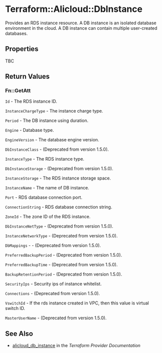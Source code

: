 # Terraform::Alicloud::DbInstance

Provides an RDS instance resource. A DB instance is an isolated database
environment in the cloud. A DB instance can contain multiple user-created
databases.

## Properties

TBC

## Return Values

### Fn::GetAtt

`Id` - The RDS instance ID.

`InstanceChargeType` - The instance charge type.

`Period` - The DB instance using duration.

`Engine` - Database type.

`EngineVersion` - The database engine version.

`DbInstanceClass` - (Deprecated from version 1.5.0).

`InstanceType` - The RDS instance type.

`DbInstanceStorage` - (Deprecated from version 1.5.0).

`InstanceStorage` - The RDS instance storage space.

`InstanceName` - The name of DB instance.

`Port` - RDS database connection port.

`ConnectionString` - RDS database connection string.

`ZoneId` - The zone ID of the RDS instance.

`DbInstanceNetType` - (Deprecated from version 1.5.0).

`InstanceNetworkType` - (Deprecated from version 1.5.0).

`DbMappings` - - (Deprecated from version 1.5.0).

`PreferredBackupPeriod` - (Deprecated from version 1.5.0).

`PreferredBackupTime` - (Deprecated from version 1.5.0).

`BackupRetentionPeriod` - (Deprecated from version 1.5.0).

`SecurityIps` - Security ips of instance whitelist.

`Connections` - (Deprecated from version 1.5.0).

`VswitchId` - If the rds instance created in VPC, then this value is virtual switch ID.

`MasterUserName` - (Deprecated from version 1.5.0).

## See Also

* [alicloud_db_instance](https://www.terraform.io/docs/providers/alicloud/r/db_instance.html) in the _Terraform Provider Documentation_